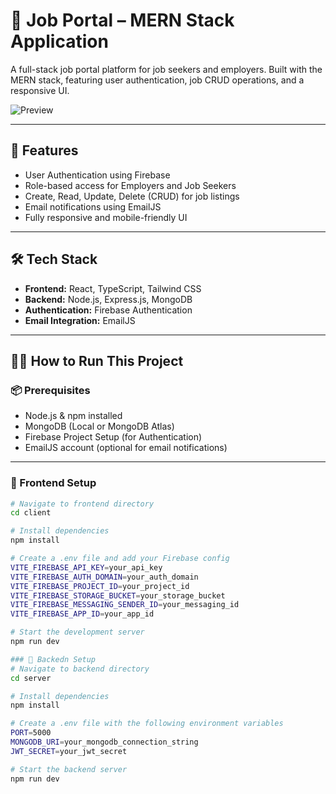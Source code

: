 # 💼 Job Portal – MERN Stack Application

A full-stack job portal platform for job seekers and employers. Built with the MERN stack, featuring user authentication, job CRUD operations, and a responsive UI.

![Preview](https://github.com/user-attachments/assets/b987915e-30c7-4efd-92a7-351cd91eff53)

---

## 🚀 Features

- User Authentication using Firebase
- Role-based access for Employers and Job Seekers
- Create, Read, Update, Delete (CRUD) for job listings
- Email notifications using EmailJS
- Fully responsive and mobile-friendly UI

---

## 🛠️ Tech Stack

- **Frontend:** React, TypeScript, Tailwind CSS
- **Backend:** Node.js, Express.js, MongoDB
- **Authentication:** Firebase Authentication
- **Email Integration:** EmailJS

---

## 🧑‍💻 How to Run This Project

### 📦 Prerequisites

- Node.js & npm installed
- MongoDB (Local or MongoDB Atlas)
- Firebase Project Setup (for Authentication)
- EmailJS account (optional for email notifications)

---

### 🔹 Frontend Setup

```bash
# Navigate to frontend directory
cd client

# Install dependencies
npm install

# Create a .env file and add your Firebase config
VITE_FIREBASE_API_KEY=your_api_key
VITE_FIREBASE_AUTH_DOMAIN=your_auth_domain
VITE_FIREBASE_PROJECT_ID=your_project_id
VITE_FIREBASE_STORAGE_BUCKET=your_storage_bucket
VITE_FIREBASE_MESSAGING_SENDER_ID=your_messaging_id
VITE_FIREBASE_APP_ID=your_app_id

# Start the development server
npm run dev

### 🔹 Backedn Setup
# Navigate to backend directory
cd server

# Install dependencies
npm install

# Create a .env file with the following environment variables
PORT=5000
MONGODB_URI=your_mongodb_connection_string
JWT_SECRET=your_jwt_secret

# Start the backend server
npm run dev
